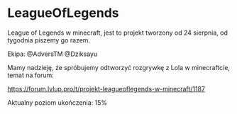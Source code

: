 # LeagueOfLegends
League of Legends w minecraft, jest to projekt tworzony od 24 sierpnia, od tygodnia piszemy go razem.

Ekipa: @AdversTM @Dziksayu

Mamy nadzieję, że spróbujemy odtworzyć rozgrywkę z Lola w minecraftcie, temat na forum: 

https://forum.lvlup.pro/t/projekt-leagueoflegends-w-minecraft/1187

Aktualny poziom ukończenia: 15%
